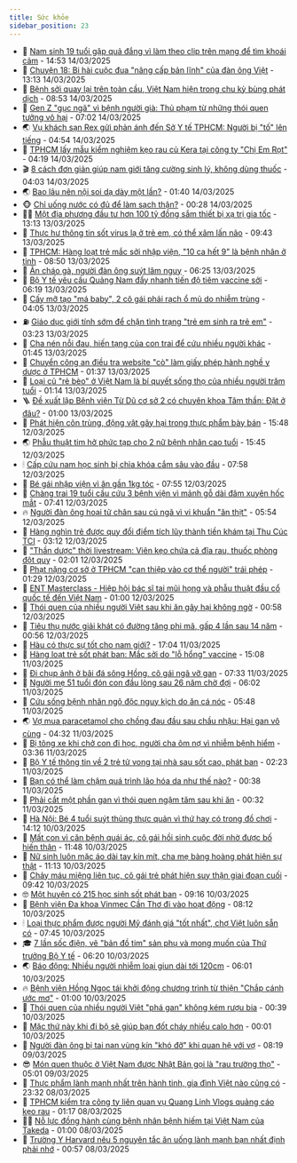 ```yaml
---
title: Sức khỏe
sidebar_position: 23
---
```


<!-- dantri-suc-khoe:START -->
- 🤔 [Nam sinh 19 tuổi gặp quả đắng vì làm theo clip trên mạng để tìm khoái cảm](https://dantri.com.vn/suc-khoe/nam-sinh-19-tuoi-gap-qua-dang-vi-lam-theo-clip-tren-mang-de-tim-khoai-cam-20250314214649490.htm) - 14:53 14/03/2025
- 🚦 [Chuyện 18: Bi hài cuộc đua &quot;nâng cấp bản lĩnh&quot; của đàn ông Việt](https://dantri.com.vn/suc-khoe/chuyen-18-bi-hai-cuoc-dua-nang-cap-ban-linh-cua-dan-ong-viet-20250314172541864.htm) - 13:13 14/03/2025
- 🤖 [Bệnh sởi quay lại trên toàn cầu, Việt Nam hiện trong chu kỳ bùng phát dịch](https://dantri.com.vn/suc-khoe/benh-soi-quay-lai-tren-toan-cau-viet-nam-hien-trong-chu-ky-bung-phat-dich-20250314154608547.htm) - 08:53 14/03/2025
- 🐻 [Gen Z &quot;gục ngã&quot; vì bệnh người già: Thủ phạm từ những thói quen tưởng vô hại](https://dantri.com.vn/suc-khoe/gen-z-guc-nga-vi-benh-nguoi-gia-thu-pham-tu-nhung-thoi-quen-tuong-vo-hai-20250314113250620.htm) - 07:02 14/03/2025
- 🌏 [Vụ khách sạn Rex gửi phản ánh đến Sở Y tế TPHCM: Người bị &quot;tố&quot; lên tiếng](https://dantri.com.vn/suc-khoe/vu-khach-san-rex-gui-phan-anh-den-so-y-te-tphcm-nguoi-bi-to-len-tieng-20250314002348016.htm) - 04:54 14/03/2025
- 👺 [TPHCM lấy mẫu kiểm nghiệm kẹo rau củ Kera tại công ty &quot;Chị Em Rọt&quot;](https://dantri.com.vn/suc-khoe/tphcm-lay-mau-kiem-nghiem-keo-rau-cu-kera-tai-cong-ty-chi-em-rot-20250314111429825.htm) - 04:19 14/03/2025
- 🎬 [8 cách đơn giản giúp nam giới tăng cường sinh lý, không dùng thuốc](https://dantri.com.vn/suc-khoe/8-cach-don-gian-giup-nam-gioi-tang-cuong-sinh-ly-khong-dung-thuoc-20250314094146272.htm) - 04:03 14/03/2025
- 🌏 [Bao lâu nên nội soi dạ dày một lần?](https://dantri.com.vn/suc-khoe/bao-lau-nen-noi-soi-da-day-mot-lan-20250314083931264.htm) - 01:40 14/03/2025
- 🐵 [Chỉ uống nước có đủ để làm sạch thận?](https://dantri.com.vn/suc-khoe/chi-uong-nuoc-co-du-de-lam-sach-than-20250312165835269.htm) - 00:28 14/03/2025
- 👨‍🏫 [Một địa phương đầu tư hơn 100 tỷ đồng sắm thiết bị xạ trị gia tốc](https://dantri.com.vn/suc-khoe/mot-dia-phuong-dau-tu-hon-100-ty-dong-sam-thiet-bi-xa-tri-gia-toc-20250313132432830.htm) - 13:13 13/03/2025
- 🤗 [Thực hư thông tin sốt virus lạ ở trẻ em, có thể xâm lấn não](https://dantri.com.vn/suc-khoe/thuc-hu-thong-tin-sot-virus-la-o-tre-em-co-the-xam-lan-nao-20250313151502003.htm) - 09:43 13/03/2025
- 🫶 [TPHCM: Hàng loạt trẻ mắc sởi nhập viện, &quot;10 ca hết 9&quot; là bệnh nhân ở tỉnh](https://dantri.com.vn/suc-khoe/tphcm-hang-loat-tre-mac-soi-nhap-vien-10-ca-het-9-la-benh-nhan-o-tinh-20250313151336541.htm) - 08:50 13/03/2025
- 🙉 [Ăn cháo gà, người đàn ông suýt lâm nguy](https://dantri.com.vn/suc-khoe/an-chao-ga-nguoi-dan-ong-suyt-lam-nguy-20250313123838503.htm) - 06:25 13/03/2025
- 🦅 [Bộ Y tế yêu cầu Quảng Nam đẩy nhanh tiến độ tiêm vaccine sởi](https://dantri.com.vn/suc-khoe/bo-y-te-yeu-cau-quang-nam-day-nhanh-tien-do-tiem-vaccine-soi-20250313131538054.htm) - 06:19 13/03/2025
- 🐘 [Cấy mỡ tạo &quot;má baby&quot;, 2 cô gái phải rạch ổ mủ do nhiễm trùng](https://dantri.com.vn/suc-khoe/cay-mo-tao-ma-baby-2-co-gai-phai-rach-o-mu-do-nhiem-trung-20250313110530605.htm) - 04:05 13/03/2025
- ⛽️ [Giáo dục giới tính sớm để chặn tình trạng &quot;trẻ em sinh ra trẻ em&quot;](https://dantri.com.vn/suc-khoe/giao-duc-gioi-tinh-som-de-chan-tinh-trang-tre-em-sinh-ra-tre-em-20250313074021352.htm) - 03:23 13/03/2025
- 🤡 [Cha nén nỗi đau, hiến tạng của con trai để cứu nhiều người khác](https://dantri.com.vn/suc-khoe/cha-nen-noi-dau-hien-tang-cua-con-trai-de-cuu-nhieu-nguoi-khac-20250312182449560.htm) - 01:45 13/03/2025
- 💼 [Chuyển công an điều tra website &quot;cò&quot; làm giấy phép hành nghề y dược ở TPHCM](https://dantri.com.vn/suc-khoe/chuyen-cong-an-dieu-tra-website-co-lam-giay-phep-hanh-nghe-y-duoc-o-tphcm-20250313080857356.htm) - 01:37 13/03/2025
- 🤔 [Loại củ &quot;rẻ bèo&quot; ở Việt Nam là bí quyết sống thọ của nhiều người trăm tuổi](https://dantri.com.vn/suc-khoe/loai-cu-re-beo-o-viet-nam-la-bi-quyet-song-tho-cua-nhieu-nguoi-tram-tuoi-20250312152544082.htm) - 01:14 13/03/2025
- 🪜 [Đề xuất lập Bệnh viện Từ Dũ cơ sở 2 có chuyên khoa Tâm thần: Đặt ở đâu?](https://dantri.com.vn/suc-khoe/de-xuat-lap-benh-vien-tu-du-co-so-2-co-chuyen-khoa-tam-than-dat-o-dau-20250312152030026.htm) - 01:00 13/03/2025
- 📝 [Phát hiện côn trùng, động vật gây hại trong thực phẩm bày bán](https://dantri.com.vn/suc-khoe/phat-hien-con-trung-dong-vat-gay-hai-trong-thuc-pham-bay-ban-20250312155538950.htm) - 15:48 12/03/2025
- 🌏 [Phẫu thuật tim hở phức tạp cho 2 nữ bệnh nhân cao tuổi](https://dantri.com.vn/suc-khoe/phau-thuat-tim-ho-phuc-tap-cho-2-nu-benh-nhan-cao-tuoi-20250312141555373.htm) - 15:45 12/03/2025
- 🕯 [Cấp cứu nam học sinh bị chìa khóa cắm sâu vào đầu](https://dantri.com.vn/suc-khoe/cap-cuu-nam-hoc-sinh-bi-chia-khoa-cam-sau-vao-dau-20250312143817907.htm) - 07:58 12/03/2025
- 🦍 [Bé gái nhập viện vì ăn gần 1kg tóc](https://dantri.com.vn/suc-khoe/be-gai-nhap-vien-vi-an-gan-1kg-toc-20250312125958427.htm) - 07:55 12/03/2025
- 🌈 [Chàng trai 19 tuổi cầu cứu 3 bệnh viện vì mảnh gỗ dài đâm xuyên hốc mắt](https://dantri.com.vn/suc-khoe/chang-trai-19-tuoi-cau-cuu-3-benh-vien-vi-manh-go-dai-dam-xuyen-hoc-mat-20250312142633063.htm) - 07:41 12/03/2025
- 🔥 [Người đàn ông hoại tử chân sau cú ngã vì vi khuẩn &quot;ăn thịt&quot;](https://dantri.com.vn/suc-khoe/nguoi-dan-ong-hoai-tu-chan-sau-cu-nga-vi-vi-khuan-an-thit-20250312124129248.htm) - 05:54 12/03/2025
- 🌊 [Hàng nghìn trẻ được quy đổi điểm tích lũy thành tiền khám tại Thu Cúc TCI](https://dantri.com.vn/suc-khoe/hang-nghin-tre-duoc-quy-doi-diem-tich-luy-thanh-tien-kham-tai-thu-cuc-tci-20250312100637122.htm) - 03:12 12/03/2025
- 🚦 [&quot;Thần dược&quot; thời livestream: Viên kẹo chứa cả đĩa rau, thuốc phòng đột quỵ](https://dantri.com.vn/suc-khoe/than-duoc-thoi-livestream-vien-keo-chua-ca-dia-rau-thuoc-phong-dot-quy-20250311180335865.htm) - 02:01 12/03/2025
- 🤖 [Phạt nặng cơ sở ở TPHCM &quot;can thiệp vào cơ thể người&quot; trái phép](https://dantri.com.vn/suc-khoe/phat-nang-co-so-o-tphcm-can-thiep-vao-co-the-nguoi-trai-phep-20250311155121518.htm) - 01:29 12/03/2025
- 🤡 [ENT Masterclass - Hiệp hội bác sĩ tai mũi họng và phẫu thuật đầu cổ quốc tế đến Việt Nam](https://dantri.com.vn/suc-khoe/ent-masterclass-hiep-hoi-bac-si-tai-mui-hong-va-phau-thuat-dau-co-quoc-te-den-viet-nam-20250311154604840.htm) - 01:00 12/03/2025
- 💂 [Thói quen của nhiều người Việt sau khi ăn gây hại không ngờ](https://dantri.com.vn/suc-khoe/thoi-quen-cua-nhieu-nguoi-viet-sau-khi-an-gay-hai-khong-ngo-20250311224813124.htm) - 00:58 12/03/2025
- 🦄 [Tiêu thụ nước giải khát có đường tăng phi mã, gấp 4 lần sau 14 năm](https://dantri.com.vn/suc-khoe/tieu-thu-nuoc-giai-khat-co-duong-tang-phi-ma-gap-4-lan-sau-14-nam-20250311160636982.htm) - 00:56 12/03/2025
- 🧠 [Hàu có thực sự tốt cho nam giới?](https://dantri.com.vn/suc-khoe/hau-co-thuc-su-tot-cho-nam-gioi-20250311103128151.htm) - 17:04 11/03/2025
- 🤖 [Hàng loạt trẻ sốt phát ban: Mắc sởi do &quot;lỗ hổng&quot; vaccine](https://dantri.com.vn/suc-khoe/hang-loat-tre-sot-phat-ban-mac-soi-do-lo-hong-vaccine-20250311170145887.htm) - 15:08 11/03/2025
- 💼 [Đi chụp ảnh ở bãi đá sông Hồng, cô gái ngã vỡ gan](https://dantri.com.vn/suc-khoe/di-chup-anh-o-bai-da-song-hong-co-gai-nga-vo-gan-20250311143112273.htm) - 07:33 11/03/2025
- 🧰 [Người mẹ 51 tuổi đón con đầu lòng sau 26 năm chờ đợi](https://dantri.com.vn/suc-khoe/nguoi-me-51-tuoi-don-con-dau-long-sau-26-nam-cho-doi-20250311112526183.htm) - 06:02 11/03/2025
- 🎉 [Cứu sống bệnh nhân ngộ độc nguy kịch do ăn cá nóc](https://dantri.com.vn/suc-khoe/cuu-song-benh-nhan-ngo-doc-nguy-kich-do-an-ca-noc-20250311110616820.htm) - 05:48 11/03/2025
- 🌏 [Vợ mua paracetamol cho chồng đau đầu sau chầu nhậu: Hại gan vô cùng](https://dantri.com.vn/suc-khoe/vo-mua-paracetamol-cho-chong-dau-dau-sau-chau-nhau-hai-gan-vo-cung-20250311083818461.htm) - 04:32 11/03/2025
- 📝 [Bị tông xe khi chở con đi học, người cha ôm nợ vì nhiễm bệnh hiểm](https://dantri.com.vn/suc-khoe/bi-tong-xe-khi-cho-con-di-hoc-nguoi-cha-om-no-vi-nhiem-benh-hiem-20250311101507792.htm) - 03:36 11/03/2025
- 🧠 [Bộ Y tế thông tin về 2 trẻ tử vong tại nhà sau sốt cao, phát ban](https://dantri.com.vn/suc-khoe/bo-y-te-thong-tin-ve-2-tre-tu-vong-tai-nha-sau-sot-cao-phat-ban-20250311085213682.htm) - 02:23 11/03/2025
- 🚀 [Bạn có thể làm chậm quá trình lão hóa da như thế nào?](https://dantri.com.vn/suc-khoe/ban-co-the-lam-cham-qua-trinh-lao-hoa-da-nhu-the-nao-20250310101759395.htm) - 00:38 11/03/2025
- 💯 [Phải cắt một phần gan vì thói quen ngậm tăm sau khi ăn](https://dantri.com.vn/suc-khoe/phai-cat-mot-phan-gan-vi-thoi-quen-ngam-tam-sau-khi-an-20250310170014539.htm) - 00:32 11/03/2025
- 🫶 [Hà Nội: Bé 4 tuổi suýt thủng thực quản vì thứ hay có trong đồ chơi](https://dantri.com.vn/suc-khoe/ha-noi-be-4-tuoi-suyt-thung-thuc-quan-vi-thu-hay-co-trong-do-choi-20250310205241214.htm) - 14:12 10/03/2025
- 👹 [Mất con vì căn bệnh quái ác, cô gái hồi sinh cuộc đời nhờ được bố hiến thận](https://dantri.com.vn/suc-khoe/mat-con-vi-can-benh-quai-ac-co-gai-hoi-sinh-cuoc-doi-nho-duoc-bo-hien-than-20250310165552905.htm) - 11:48 10/03/2025
- 🤩 [Nữ sinh luôn mặc áo dài tay kín mít, cha mẹ bàng hoàng phát hiện sự thật](https://dantri.com.vn/suc-khoe/nu-sinh-luon-mac-ao-dai-tay-kin-mit-cha-me-bang-hoang-phat-hien-su-that-20250310173121726.htm) - 11:13 10/03/2025
- 🌊 [Chảy máu miệng liên tục, cô gái trẻ phát hiện suy thận giai đoạn cuối](https://dantri.com.vn/suc-khoe/chay-mau-mieng-lien-tuc-co-gai-tre-phat-hien-suy-than-giai-doan-cuoi-20250310163719545.htm) - 09:42 10/03/2025
- 🤓 [Một huyện có 215 học sinh sốt phát ban](https://dantri.com.vn/suc-khoe/mot-huyen-co-215-hoc-sinh-sot-phat-ban-20250310123236857.htm) - 09:16 10/03/2025
- 🌝 [Bệnh viện Đa khoa Vinmec Cần Thơ đi vào hoạt động](https://dantri.com.vn/suc-khoe/benh-vien-da-khoa-vinmec-can-tho-di-vao-hoat-dong-20250310145021904.htm) - 08:12 10/03/2025
- 🕯 [Loại thực phẩm được người Mỹ đánh giá &quot;tốt nhất&quot;, chợ Việt luôn sẵn có](https://dantri.com.vn/suc-khoe/loai-thuc-pham-duoc-nguoi-my-danh-gia-tot-nhat-cho-viet-luon-san-co-20250309075547021.htm) - 07:45 10/03/2025
- 🎓 [7 lần sốc điện, vẽ &quot;bản đồ tim&quot; sản phụ và mong muốn của Thứ trưởng Bộ Y tế](https://dantri.com.vn/suc-khoe/7-lan-soc-dien-ve-ban-do-tim-san-phu-va-mong-muon-cua-thu-truong-bo-y-te-20250310124222129.htm) - 06:20 10/03/2025
- 🌏 [Báo động: Nhiều người nhiễm loại giun dài tới 120cm](https://dantri.com.vn/suc-khoe/bao-dong-nhieu-nguoi-nhiem-loai-giun-dai-toi-120cm-20250310121555680.htm) - 06:01 10/03/2025
- 🔥 [Bệnh viện Hồng Ngọc tái khởi động chương trình từ thiện &quot;Chắp cánh ước mơ&quot;](https://dantri.com.vn/suc-khoe/benh-vien-hong-ngoc-tai-khoi-dong-chuong-trinh-tu-thien-chap-canh-uoc-mo-20250309170409023.htm) - 01:00 10/03/2025
- 📝 [Thói quen của nhiều người  Việt &quot;phá gan&quot; không kém rượu bia](https://dantri.com.vn/suc-khoe/thoi-quen-cua-nhieu-nguoi-viet-pha-gan-khong-kem-ruou-bia-20250310073315932.htm) - 00:39 10/03/2025
- 🧠 [Mặc thứ này khi đi bộ sẽ giúp bạn đốt cháy nhiều calo hơn](https://dantri.com.vn/suc-khoe/mac-thu-nay-khi-di-bo-se-giup-ban-dot-chay-nhieu-calo-hon-20250309215509756.htm) - 00:01 10/03/2025
- 🦅 [Người đàn ông bị tai nạn vùng kín &quot;khó đỡ&quot; khi quan hệ với vợ](https://dantri.com.vn/suc-khoe/nguoi-dan-ong-bi-tai-nan-vung-kin-kho-do-khi-quan-he-voi-vo-20250309123614667.htm) - 08:19 09/03/2025
- 😎 [Món quen thuộc ở Việt Nam được Nhật Bản gọi là &quot;rau trường thọ&quot;](https://dantri.com.vn/suc-khoe/mon-quen-thuoc-o-viet-nam-duoc-nhat-ban-goi-la-rau-truong-tho-20250309074527009.htm) - 05:01 09/03/2025
- 🎉 [Thực phẩm lành mạnh nhất trên hành tinh, gia đình Việt nào cũng có](https://dantri.com.vn/suc-khoe/thuc-pham-lanh-manh-nhat-tren-hanh-tinh-gia-dinh-viet-nao-cung-co-20250308213730324.htm) - 23:32 08/03/2025
- 🫣 [TPHCM kiểm tra công ty liên quan vụ Quang Linh Vlogs quảng cáo kẹo rau](https://dantri.com.vn/suc-khoe/tphcm-kiem-tra-cong-ty-lien-quan-vu-quang-linh-vlogs-quang-cao-keo-rau-20250308074727067.htm) - 01:17 08/03/2025
- 🧑‍🏫 [Nỗ lực đồng hành cùng bệnh nhân bệnh hiếm tại Việt Nam của Takeda](https://dantri.com.vn/suc-khoe/no-luc-dong-hanh-cung-benh-nhan-benh-hiem-tai-viet-nam-cua-takeda-20250307173518876.htm) - 01:00 08/03/2025
- 🥷 [Trường Y Harvard nêu 5 nguyên tắc ăn uống lành mạnh bạn nhất định phải nhớ](https://dantri.com.vn/suc-khoe/truong-y-harvard-neu-5-nguyen-tac-an-uong-lanh-manh-ban-nhat-dinh-phai-nho-20250307213504536.htm) - 00:57 08/03/2025<!-- dantri-suc-khoe:END -->
